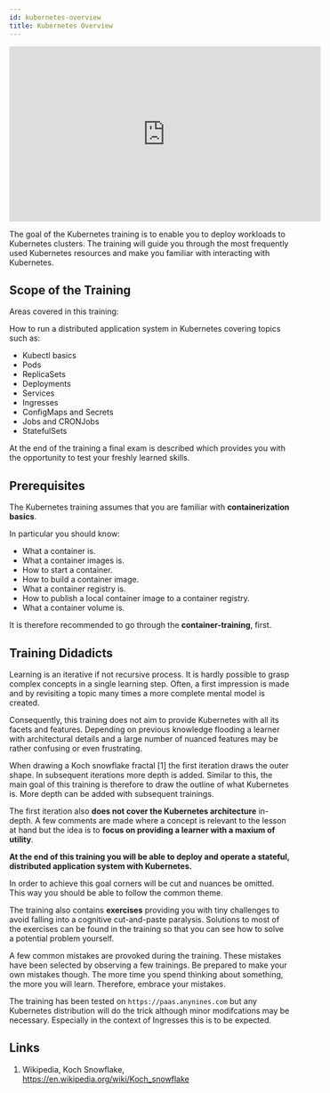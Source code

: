 ```yaml
---
id: kubernetes-overview
title: Kubernetes Overview
---
```


<iframe width="560" height="315" src="https://www.youtube-nocookie.com/embed/6dTdprPESvw" title="YouTube video player" frameborder="0" allow="accelerometer; autoplay; clipboard-write; encrypted-media; gyroscope; picture-in-picture" allowfullscreen></iframe>

The goal of the Kubernetes training is to enable you to deploy workloads to Kubernetes clusters. The training will guide you through the most frequently used Kubernetes resources and make you familiar with interacting with Kubernetes.

## Scope of the Training

Areas covered in this training: 

How to run a distributed application system in Kubernetes covering topics such as:

* Kubectl basics
* Pods
* ReplicaSets
* Deployments
* Services
* Ingresses
* ConfigMaps and Secrets
* Jobs and CRONJobs
* StatefulSets

At the end of the training a final exam is described which provides you with the opportunity to test your freshly learned skills.

## Prerequisites

The Kubernetes training assumes that you are familiar with **containerization basics**.

In particular you should know:

* What a container is.
* What a container images is.
* How to start a container.
* How to build a container image.
* What a container registry is.
* How to publish a local container image to a container registry.
* What a container volume is.

It is therefore recommended to go through the **container-training**, first.

## Training Didadicts

Learning is an iterative if not recursive process. It is hardly possible to grasp complex concepts in a single learning step. Often, a first impression is made and by revisiting a topic many times a more complete mental model is created.

Consequently, this training does not aim to provide Kubernetes with all its facets and features. Depending on previous knowledge flooding a learner with architectural details and a large number of nuanced features may be rather confusing or even frustrating.

When drawing a Koch snowflake fractal [1] the first iteration draws the outer shape. In subsequent iterations more depth is added. Similar to this, the main goal of this training is therefore to draw the outline of what Kubernetes is. More depth can be added with subsequent trainings.

The first iteration also **does not cover the Kubernetes architecture** in-depth. A few comments are made where a concept is relevant to the lesson at hand but the idea is to **focus on providing a learner with a maxium of utility**.

**At the end of this training you will be able to deploy and operate a stateful, distributed application system with Kubernetes.**

In order to achieve this goal corners will be cut and nuances be omitted. This way you should be able to follow the common theme.

The training also contains **exercises** providing you with tiny challenges to avoid falling into a cognitive cut-and-paste paralysis. Solutions to most of the exercises can be found in the training so that you can see how to solve a potential problem yourself.

A few common mistakes are provoked during the training. These mistakes have been selected by observing a few trainings. Be prepared to make your own mistakes though. The more time you spend thinking about something, the more you will learn. Therefore, embrace your mistakes.

The training has been tested on `https://paas.anynines.com` but any Kubernetes distribution will do the trick although minor modifcations may be necessary. Especially in the context of Ingresses this is to be expected.

## Links

1. Wikipedia, Koch Snowflake, https://en.wikipedia.org/wiki/Koch_snowflake
